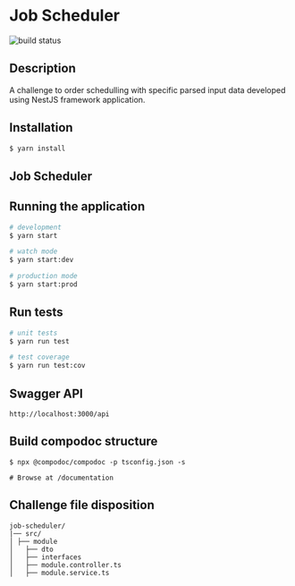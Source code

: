 # Job Scheduler

![build status](https://travis-ci.com/americoleonardo/job-scheduler.svg?token=Sji86EXaLt2QvfpuiYLf&branch=main)

## Description

A challenge to order schedulling with specific parsed input data developed using NestJS framework application.

## Installation

```bash
$ yarn install
```

## Job Scheduler

## Running the application

```bash
# development
$ yarn start

# watch mode
$ yarn start:dev

# production mode
$ yarn start:prod
```

## Run tests

```bash
# unit tests
$ yarn run test

# test coverage
$ yarn run test:cov
```

## Swagger API

```
http://localhost:3000/api
```

## Build compodoc structure

```
$ npx @compodoc/compodoc -p tsconfig.json -s

# Browse at /documentation
```


## Challenge file disposition

```
job-scheduler/
|── src/
│ ├── module
│   ├── dto
│   ├── interfaces
│   ├── module.controller.ts
│   ├── module.service.ts

```

